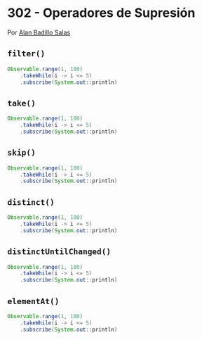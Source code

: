 # 302 - Operadores de Supresión

Por [Alan Badillo Salas](https://www.nomadacode.com)

## `filter()`

```java
Observable.range(1, 100)
    .takeWhile(i -> i <= 5)
    .subscribe(System.out::println)
```

## `take()`

```java
Observable.range(1, 100)
    .takeWhile(i -> i <= 5)
    .subscribe(System.out::println)
```

## `skip()`

```java
Observable.range(1, 100)
    .takeWhile(i -> i <= 5)
    .subscribe(System.out::println)
```

## `distinct()`

```java
Observable.range(1, 100)
    .takeWhile(i -> i <= 5)
    .subscribe(System.out::println)
```

## `distinctUntilChanged()`

```java
Observable.range(1, 100)
    .takeWhile(i -> i <= 5)
    .subscribe(System.out::println)
```

## `elementAt()`

```java
Observable.range(1, 100)
    .takeWhile(i -> i <= 5)
    .subscribe(System.out::println)
```
